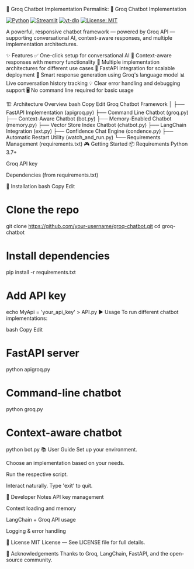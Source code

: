 



💬 Groq Chatbot Implementation
Permalink: 💬 Groq Chatbot Implementation


[![Python](https://img.shields.io/badge/python-3.7%2B-blue.svg)](https://www.python.org/downloads/)
[![Streamlit](https://img.shields.io/badge/built%20with-Streamlit-orange)](https://streamlit.io)
[![yt-dlp](https://img.shields.io/badge/yt--dlp-supported-yellowgreen)](https://github.com/yt-dlp/yt-dlp)
[![License: MIT](https://img.shields.io/badge/license-MIT-lightgrey.svg)](LICENSE)



A powerful, responsive chatbot framework — powered by Groq API — supporting conversational AI, context-aware responses, and multiple implementation architectures.

✨ Features
✅ One-click setup for conversational AI
💬 Context-aware responses with memory functionality
🔄 Multiple implementation architectures for different use cases
🎯 FastAPI integration for scalable deployment
🧠 Smart response generation using Groq's language model
📊 Live conversation history tracking
💡 Clear error handling and debugging support
🖥️ No command line required for basic usage

🏗️ Architecture Overview
bash
Copy
Edit
Groq Chatbot Framework
│
├── FastAPI Implementation (apigroq.py)
├── Command Line Chatbot (groq.py)
├── Context-Aware Chatbot (bot.py)
├── Memory-Enabled Chatbot (memory.py)
├── Vector Store Index Chatbot (chatbot.py)
├── LangChain Integration (ext.py)
├── Confidence Chat Engine (condence.py)
├── Automatic Restart Utility (watch_and_run.py)
└── Requirements Management (requirements.txt)
🎮 Getting Started
📦 Requirements
Python 3.7+

Groq API key

Dependencies (from requirements.txt)

🔧 Installation
bash
Copy
Edit
# Clone the repo
git clone https://github.com/your-username/groq-chatbot.git
cd groq-chatbot

# Install dependencies
pip install -r requirements.txt

# Add API key
echo MyApi = 'your_api_key' > API.py
▶️ Usage
To run different chatbot implementations:

bash
Copy
Edit
# FastAPI server
python apigroq.py

# Command-line chatbot
python groq.py

# Context-aware chatbot
python bot.py
📚 User Guide
Set up your environment.

Choose an implementation based on your needs.

Run the respective script.

Interact naturally. Type 'exit' to quit.

🧪 Developer Notes
API key management

Context loading and memory

LangChain + Groq API usage

Logging & error handling

📜 License
MIT License — See LICENSE file for full details.

🙌 Acknowledgements
Thanks to Groq, LangChain, FastAPI, and the open-source community.

